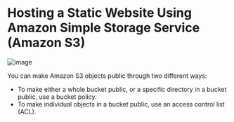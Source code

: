 #  Hosting a Static Website Using Amazon Simple Storage Service (Amazon S3)

![image](https://user-images.githubusercontent.com/44856918/155866627-599ca3b0-a818-4180-887d-d5637e06e119.png)

You can make Amazon S3 objects public through two different ways:

- To make either a whole bucket public, or a specific directory in a bucket public, use a bucket policy.
- To make individual objects in a bucket public, use an access control list (ACL).
